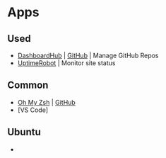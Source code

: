 # Apps

## Used

- [DashboardHub](https://dashboardhub.io/) | [GitHub](https://github.com/dashboardhub/) | Manage GitHub Repos
- [UptimeRobot](https://uptimerobot.com/) | Monitor site status

## Common

- [Oh My Zsh](https://ohmyz.sh/) | [GitHub](https://github.com/ohmyzsh/ohmyzsh)
- [VS Code]

## Ubuntu

- 
